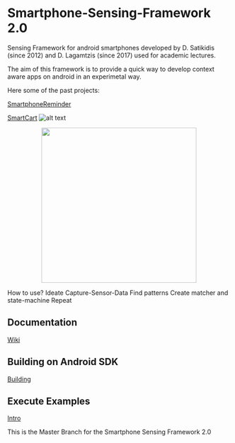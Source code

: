 # Smartphone-Sensing-Framework 2.0
Sensing Framework for android smartphones developed by D. Satikidis (since 2012) and D. Lagamtzis (since 2017) used for academic lectures.

The aim of this framework is to provide a quick way to develop context aware apps on android in an experimetal way.

Here some of the past projects:

[SmartphoneReminder](https://www.hackster.io/43563/smartphone-reminder-5fb580)

[SmartCart](https://www.hackster.io/dcse-team-b/smart-cart-09155f)
![alt text](https://hackster.imgix.net/uploads/attachments/294695/f2f2f2_bT0h7rkQqg.jpg?auto=compress%2Cformat&w=900&h=675&fit=min)

<p align="center">
  <img src="https://hackster.imgix.net/uploads/attachments/294695/f2f2f2_bT0h7rkQqg.jpg?auto=compress%2Cformat&w=900&h=675&fit=min" width="350"/>
</p>

How to use?
  Ideate
  Capture-Sensor-Data
  Find patterns
  Create matcher and state-machine
  Repeat
  
## Documentation
[Wiki](https://github.com/MrDio/Smartphone-Sensing-Framework/wiki/Systemoverview)

## Building on Android SDK
[Building](https://github.com/MrDio/Smartphone-Sensing-Framework/wiki/Building-with-Android-SDK)

## Execute Examples

[Intro](https://github.com/MrDio/Smartphone-Sensing-Framework/wiki/Execute-Example)


This is the Master Branch for the Smartphone Sensing Framework 2.0

